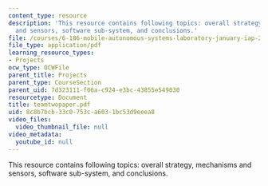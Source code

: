 ```yaml
---
content_type: resource
description: 'This resource contains following topics: overall strategy, mechanisms
  and sensors, software sub-system, and conclusions.'
file: /courses/6-186-mobile-autonomous-systems-laboratory-january-iap-2005/8c8b7bcb33c0753ca6031bc53d9eeea8_teamtwopaper.pdf
file_type: application/pdf
learning_resource_types:
- Projects
ocw_type: OCWFile
parent_title: Projects
parent_type: CourseSection
parent_uid: 7d323111-f06a-c924-e3bc-43855e549030
resourcetype: Document
title: teamtwopaper.pdf
uid: 8c8b7bcb-33c0-753c-a603-1bc53d9eeea8
video_files:
  video_thumbnail_file: null
video_metadata:
  youtube_id: null
---
```

This resource contains following topics: overall strategy, mechanisms and sensors, software sub-system, and conclusions.

